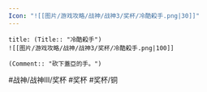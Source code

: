 ```yaml
---
Icon: "![[图片/游戏攻略/战神/战神3/奖杯/冷酷殺手.png|30]]"
---
```

```ad-common-bronze-trophy
title: (Title:: "冷酷殺手")
![[图片/游戏攻略/战神/战神3/奖杯/冷酷殺手.png|100]]

(Comment:: "砍下蓋亞的手。")
```

#战神/战神III/奖杯 #奖杯 #奖杯/铜
